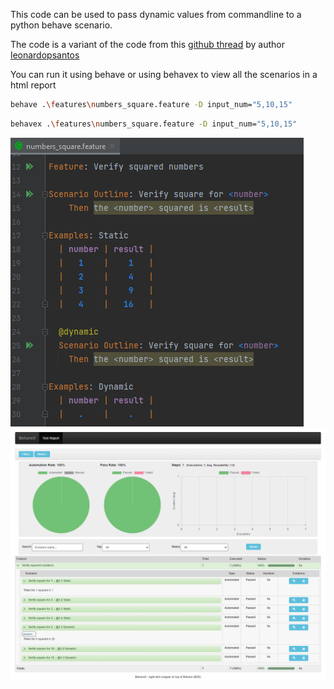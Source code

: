 This code can be used to pass dynamic values from commandline to a python behave scenario.

The code is a variant of the code from this [github thread](https://github.com/behave/behave/issues/622) by author [leonardopsantos](https://github.com/leonardopsantos)

You can run it using behave or using behavex to view all the scenarios in a html report

```bash
behave .\features\numbers_square.feature -D input_num="5,10,15"
```

```bash
behavex .\features\numbers_square.feature -D input_num="5,10,15"
```

![feature file](screenshots/screenshot_1.png)
![behavex report](screenshots/screenshot_2.png)